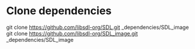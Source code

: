 # Clone dependencies
git clone https://github.com/libsdl-org/SDL.git _dependencies/SDL_image
git clone https://github.com/libsdl-org/SDL_image.git _dependencies/SDL_image